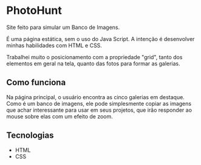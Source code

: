 # PhotoHunt

Site feito para simular um Banco de Imagens.

É uma página estática, sem o uso do Java Script. A intenção é desenvolver minhas habilidades com HTML e CSS.

Trabalhei muito o posicionamento com a propriedade "grid", tanto dos elementos em geral na tela, quanto das fotos para formar as galerias.

## Como funciona
Na página principal, o usuário encontra as cinco galerias em destaque. Como é um banco de imagens, ele pode simplesmente copiar as imagens que achar interessante para usar em seus projetos, que irão responder ao mouse sobre elas com um efeito de zoom.

[comment]: <> (Na Página principal tem cinco galerias em destaque, com efeito quando passa o mouse sobre elas.)

## Tecnologias
- HTML
- CSS
